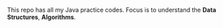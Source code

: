 This repo has all my Java practice codes. Focus is to understand the **Data Structures**, **Algorithms**.
